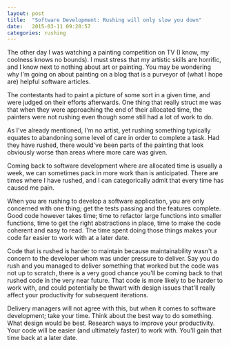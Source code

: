 ```yaml
---
layout: post
title:  "Software Development: Rushing will only slow you down"
date:   2015-03-11 09:20:57
categories: rushing
---
```

The other day I was watching a painting competition on TV (I know, my coolness knows no bounds). I must stress that my artistic skills are horrific, and I know next to nothing about art or painting.  You may be wondering why I'm going on about painting on a blog that is a purveyor of (what I hope are) helpful software articles.

The contestants had to paint a picture of some sort in a given time, and were judged on their efforts afterwards. One thing that really struct me was that when they were approaching the end of their allocated time, the painters were not rushing even though some still had a lot of work to do.

As I've already mentioned, I'm no artist, yet rushing something typically equates to abandoning some level of care in order to complete a task. Had they have rushed, there would've been parts of the painting that look obviously worse than areas where more care was given.

Coming back to software development where are allocated time is usually a week, we can sometimes pack in more work than is anticipated. There are times where I have rushed, and I can categorically admit that every time has caused me pain. 

When you are rushing to develop a software application, you are only concerned with one thing; get the tests passing and the features complete. Good code however takes time; time to refactor large functions into smaller functions, time to get the right abstractions in place, time to make the code coherent and easy to read. The time spent doing those things makes your code far easier to work with at a later date. 

Code that is rushed is harder to maintain because maintainability wasn't a concern to the developer whom was under pressure to deliver. Say you do rush and you managed to deliver something that worked but the code was not up to scratch, there is a very good chance you'll be coming back to that rushed code in the very near future. That code is more likely to be harder to work with, and could potentially be thwart with design issues that'll really affect your productivity for subsequent iterations.

Delivery managers will not agree with this, but when it comes to software development; take your time. Think about the best way to do something. What design would be best. Research ways to improve your productivity. Your code will be easier (and ultimately faster) to work with. You'll gain that time back at a later date.
